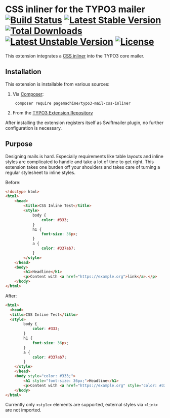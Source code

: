 # CSS inliner for the TYPO3 mailer [![Build Status](https://travis-ci.org/pagemachine/typo3-mail-css-inliner.svg)](https://travis-ci.org/pagemachine/typo3-mail-css-inliner) [![Latest Stable Version](https://poser.pugx.org/pagemachine/typo3-mail-css-inliner/v/stable)](https://packagist.org/packages/pagemachine/typo3-mail-css-inliner) [![Total Downloads](https://poser.pugx.org/pagemachine/typo3-mail-css-inliner/downloads)](https://packagist.org/packages/pagemachine/typo3-mail-css-inliner) [![Latest Unstable Version](https://poser.pugx.org/pagemachine/typo3-mail-css-inliner/v/unstable)](https://packagist.org/packages/pagemachine/typo3-mail-css-inliner) [![License](https://poser.pugx.org/pagemachine/typo3-mail-css-inliner/license)](https://packagist.org/packages/pagemachine/typo3-mail-css-inliner)

This extension integrates a [CSS inliner](https://packagist.org/packages/tijsverkoyen/css-to-inline-styles) into the TYPO3 core mailer.

## Installation

This extension is installable from various sources:

1. Via [Composer](https://packagist.org/packages/pagemachine/typo3-mail-css-inliner):

        composer require pagemachine/typo3-mail-css-inliner

2. From the [TYPO3 Extension Repository](https://extensions.typo3.org/extension/mail_css_inliner/)

After installing the extension registers itself as Swiftmailer plugin, no further configuration is necessary.

## Purpose

Designing mails is hard. Especially requirements like table layouts and inline styles are complicated to handle and take a lot of time to get right. This extension takes one burden off your shoulders and takes care of turning a regular stylesheet to inline styles.

Before:

```html
<!doctype html>
<html>
    <head>
        <title>CSS Inline Test</title>
        <style>
            body {
                color: #333;
            }
            h1 {
                font-size: 36px;
            }
            a {
                color: #337ab7;
            }
        </style>
    </head>
    <body>
        <h1>Headline</h1>
        <p>Content with <a href="https://example.org">link</a>.</p>
    </body>
</html>
```

After:

```html
<html>
  <head>
  <title>CSS Inline Test</title>
  <style>
        body {
            color: #333;
        }
        h1 {
            font-size: 36px;
        }
        a {
            color: #337ab7;
        }
    </style>
    </head>
    <body style="color: #333;">
        <h1 style="font-size: 36px;">Headline</h1>
        <p>Content with <a href="https://example.org" style="color: #337ab7;" target="_blank">link</a>.</p>
    </body>
</html>
```

Currently only `<style>` elements are supported, external styles via `<link>` are not imported.
